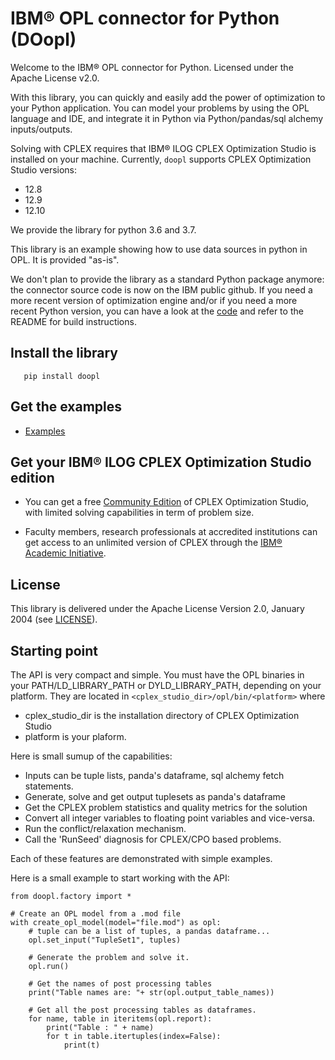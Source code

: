 # IBM&reg; OPL connector for Python (DOopl)

Welcome to the IBM&reg; OPL connector for Python.
Licensed under the Apache License v2.0.

With this library, you can quickly and easily add the power of optimization to
your Python application. You can model your problems by using the OPL language and IDE, and integrate it in Python via Python/pandas/sql alchemy inputs/outputs.

Solving with CPLEX requires that IBM&reg; ILOG CPLEX Optimization Studio is installed on your machine.
Currently, `doopl` supports CPLEX Optimization Studio versions:
- 12.8
- 12.9
- 12.10

We provide the library for python 3.6 and 3.7.

This library is an example showing how to use data sources in python in OPL.
It is provided "as-is".

We don't plan to provide the library as a standard Python package anymore: the connector source code is now on the IBM public github.
If you need a more recent version of optimization engine and/or if you need a more recent Python version, you can have a look at the [code](https://github.com/IBMDecisionOptimization/doopl) and refer to the README for build instructions.

## Install the library

```
   pip install doopl
```

## Get the examples

* [Examples](https://github.com/IBMDecisionOptimization/doopl-examples)

## Get your IBM&reg; ILOG CPLEX Optimization Studio edition

- You can get a free [Community Edition](http://www-01.ibm.com/software/websphere/products/optimization/cplex-studio-community-edition)
 of CPLEX Optimization Studio, with limited solving capabilities in term of problem size.

- Faculty members, research professionals at accredited institutions can get access to an unlimited version of CPLEX through the
 [IBM&reg; Academic Initiative](https://ibm.onthehub.com/WebStore/ProductSearchOfferingList.aspx?srch=cplex).

## License

This library is delivered under the  Apache License Version 2.0, January 2004 (see [LICENSE](LICENSE.txt)).

## Starting point

The API is very compact and simple.
You must have the OPL binaries in your PATH/LD_LIBRARY_PATH or DYLD_LIBRARY_PATH, depending on your platform.
They are located in <code>&lt;cplex_studio_dir&gt;/opl/bin/&lt;platform&gt;</code> where
   * cplex_studio_dir is the installation directory of CPLEX Optimization Studio
   * platform is your plaform.

Here is small sumup of the capabilities:
   * Inputs can be tuple lists, panda's dataframe, sql alchemy fetch statements.
   * Generate, solve and get output tuplesets as panda's dataframe
   * Get the CPLEX problem statistics and quality metrics for the solution
   * Convert all integer variables to floating point variables and vice-versa.
   * Run the conflict/relaxation mechanism.
   * Call the 'RunSeed' diagnosis for CPLEX/CPO based problems.

Each of these features are demonstrated with simple examples.

Here is a small example to start working with the API:

    from doopl.factory import *

    # Create an OPL model from a .mod file
    with create_opl_model(model="file.mod") as opl:
        # tuple can be a list of tuples, a pandas dataframe...
        opl.set_input("TupleSet1", tuples)

        # Generate the problem and solve it.
        opl.run()

        # Get the names of post processing tables
        print("Table names are: "+ str(opl.output_table_names))

        # Get all the post processing tables as dataframes.
        for name, table in iteritems(opl.report):
            print("Table : " + name)
            for t in table.itertuples(index=False):
                print(t)
